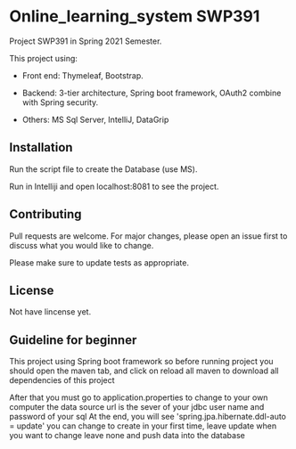 # Online_learning_system SWP391

Project SWP391 in Spring 2021 Semester.

This project using: 

* Front end: Thymeleaf, Bootstrap.

* Backend: 3-tier architecture, Spring boot framework, OAuth2 combine with Spring security.

* Others: MS Sql Server, IntelliJ, DataGrip

## Installation
Run the script file to create the Database (use MS).

Run in Intelliji and open localhost:8081 to see the project.

## Contributing
Pull requests are welcome. For major changes, please open an issue first to discuss what you would like to change.

Please make sure to update tests as appropriate.

## License
Not have lincense yet.

## Guideline for beginner
This project using Spring boot framework so before running project
you should open the maven tab, and click on reload all maven to download all dependencies 
of this project

After that you must go to application.properties to change to your own computer
the data source url is the sever of your jdbc
user name and password of your sql
At the end, you will see 'spring.jpa.hibernate.ddl-auto = update'
you can change to create in your first time, leave update when you want to change
leave none and push data into the database

